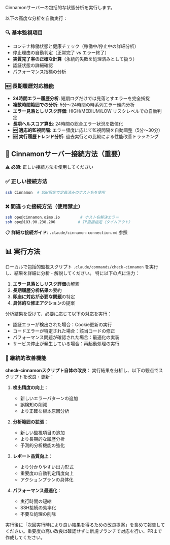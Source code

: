 Cinnamonサーバーの包括的な状態分析を実行します。

以下の高度な分析を自動実行：

### 🔍 基本監視項目
- コンテナ稼働状態と健康チェック（稼働中/停止中の詳細分析）
- 停止理由の自動判定（正常完了 vs エラー終了）
- **実質完了率の正確な計算**（永続的失敗を処理済みとして扱う）
- 認証状態の詳細確認
- パフォーマンス指標の分析

### 🆕 長期履歴対応機能
- **24時間エラー履歴分析**: 短期ログだけでは見落とすエラーを完全捕捉
- **複数時間範囲での分析**: 5分〜24時間の時系列エラー傾向分析
- **エラー見落としリスク評価**: HIGH/MEDIUM/LOW リスクレベルでの自動判定
- **長期ヘルスコア算出**: 24時間の総合エラー状況を数値化
- **🆕 適応的監視間隔**: エラー頻度に応じて監視間隔を自動調整（5分〜30分）
- **🆕 実行履歴トレンド分析**: 過去実行との比較による性能改善トラッキング

## 🔑 Cinnamonサーバー接続方法（重要）

⚠️ **必須**: 正しい接続方法を使用してください

### ✅ 正しい接続方法
```bash
ssh Cinnamon  # SSH設定で定義済みのホスト名を使用
```

### ❌ 間違った接続方法（使用禁止）
```bash
ssh ope@cinnamon.oimo.io         # ホスト名解決エラー
ssh ope@183.90.238.206          # IP直接指定（タイムアウト）
```

📋 **詳細な接続ガイド**: `.claude/cinnamon-connection.md` 参照

## 📊 実行方法

ローカルで包括的監視スクリプト `.claude/commands/check-cinnamon` を実行し、結果を詳細に分析・解説してください。
特に以下の点に注力：

1. **エラー見落としリスク評価**の解釈
2. **長期履歴分析結果**の要約
3. **即座に対応が必要な問題**の特定
4. **具体的な修正アクション**の提案

分析結果を受けて、必要に応じて以下の対応を実行：
- 認証エラーが検出された場合：Cookie更新の実行
- コードエラーが特定された場合：該当コードの修正
- パフォーマンス問題が確認された場合：最適化の実装
- サービス停止が発生している場合：再起動処理の実行

### 🔄 継続的改善機能
**check-cinnamonスクリプト自体の改良**：
実行結果を分析し、以下の観点でスクリプトを改良・更新：

1. **検出精度の向上**：
   - 新しいエラーパターンの追加
   - 誤検知の削減
   - より正確な根本原因分析

2. **分析範囲の拡張**：
   - 新しい監視項目の追加
   - より長期的な履歴分析
   - 予測的分析機能の強化

3. **レポート品質向上**：
   - より分かりやすい出力形式
   - 重要度の自動判定精度向上
   - アクションプランの具体化

4. **パフォーマンス最適化**：
   - 実行時間の短縮
   - SSH接続の効率化
   - 不要な処理の削除

実行後に「次回実行時により良い結果を得るための改良提案」を含めて報告してください。重要度の高い改良は確認せずに新規ブランチで対応を行い、PRまで作成してください。
